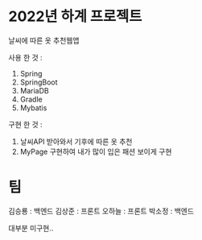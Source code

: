 # 2022년 하계 프로젝트

날씨에 따른 옷 추천웹앱

사용 한 것 :
1. Spring
2. SpringBoot
3. MariaDB
4. Gradle
5. Mybatis

구현 한 것 :
1. 날씨API 받아와서 기후에 따른 옷 추천
2. MyPage 구현하여 내가 많이 입은 패션 보이게 구현

# 팀
김승룡 : 백엔드
김상준 : 프론트
오하늘 : 프론트
박소정 : 백엔드

대부분 미구현..
